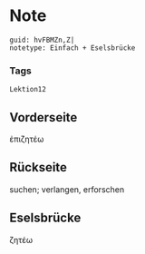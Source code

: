 # Note
```
guid: hvFBMZn,Z|
notetype: Einfach + Eselsbrücke
```

### Tags
```
Lektion12
```

## Vorderseite
ἐπιζητέω

## Rückseite
suchen; verlangen, erforschen

## Eselsbrücke
ζητέω
